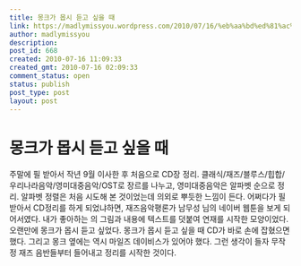 ```yaml
---
title: 몽크가 몹시 듣고 싶을 때
link: https://madlymissyou.wordpress.com/2010/07/16/%eb%aa%bd%ed%81%ac%ea%b0%80-%eb%aa%b9%ec%8b%9c-%eb%93%a3%ea%b3%a0-%ec%8b%b6%ec%9d%84-%eb%95%8c/
author: madlymissyou
description: 
post_id: 668
created: 2010-07-16 11:09:33
created_gmt: 2010-07-16 02:09:33
comment_status: open
status: publish
post_type: post
layout: post
---
```


# 몽크가 몹시 듣고 싶을 때

주말에 필 받아서 작년 9월 이사한 후 처음으로 CD장 정리. 클래식/재즈/블루스/힙합/우리나라음악/영미대중음악/OST로 장르를 나누고, 영미대중음악은 알파벳 순으로 정리. 알파벳 정렬은 처음 시도해 본 것이었는데 의외로 뿌듯한 느낌이 든다. 어쩌다가 필받아서 CD정리를 하게 되었냐하면, 재즈음악평론가 남무성 님의 네이버 웹툰을 보게 되어서였다. 내가 좋아하는 <jazz it up>의 그림과 내용에 텍스트를 덧붙여 연재를 시작한 모양이었다. 오랜만에 몽크가 몹시 듣고 싶었다. 몽크가 몹시 듣고 싶을 때 CD가 바로 손에 잡혔으면 했다. 그리고 몽크 옆에는 역시 마일즈 데이비스가 있어야 했다. 그런 생각이 들자 무작정 재즈 음반들부터 들어내고 정리를 시작한 것이다.